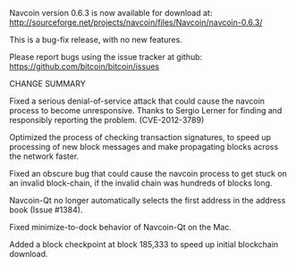 Navcoin version 0.6.3 is now available for download at:
  http://sourceforge.net/projects/navcoin/files/Navcoin/navcoin-0.6.3/

This is a bug-fix release, with no new features.

Please report bugs using the issue tracker at github:
  https://github.com/bitcoin/bitcoin/issues

CHANGE SUMMARY

Fixed a serious denial-of-service attack that could cause the
navcoin process to become unresponsive. Thanks to Sergio Lerner
for finding and responsibly reporting the problem. (CVE-2012-3789)

Optimized the process of checking transaction signatures, to
speed up processing of new block messages and make propagating
blocks across the network faster.

Fixed an obscure bug that could cause the navcoin process to get
stuck on an invalid block-chain, if the invalid chain was
hundreds of blocks long.

Navcoin-Qt no longer automatically selects the first address
in the address book (Issue #1384).

Fixed minimize-to-dock behavior of Navcoin-Qt on the Mac.

Added a block checkpoint at block 185,333 to speed up initial
blockchain download.
